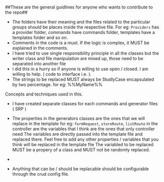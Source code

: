 
##These are the general guidlines for anyone who wants to contribute to the repo##

- The folders have their meaning and the files related to the particular groups should be places inside the respective file.
 For eg: 
 `Providers` has a provider folder, commands have commands folder, templates have a templates folder and so on.
- Comments in the code is a must. If the logic is complex, it MUST be explained in the comments.
- I have tried to use single responsibility principle in all the classes but the writer class and file manipulation are mixed up, those need to be separated into another file
- I did this in a hurry so if anyone is willing to use open / closed. I am willing to help. ( code to interface i.e. ).
- The strings to be replaced MUST always be StudlyCase encapsulated by two percentage. for eg: %%MyName%%

Concepts and techniques used in this.
- I have created separate classes for each commands and generator files ( SRP )
- The properties in the generators classes are the ones that we will replace in the template
for eg: `formRequest`, `storeRoute`, `listRoute` in the controller are the variables that I think are the ones that only controller need The variables are directly passed into the template file and replaced there. Feel free to add any other properties / variables that you think will be replaced in the template file
    The variabled to be replaced MUST be a propery of a class and MUST not be randomly replaced.
    
 -
-  Anything that can be / should be replacable should be configurable through the crud config file. 

